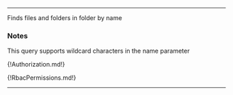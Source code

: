 ---

Finds files and folders in folder by name

### Notes

This query supports wildcard characters in the name parameter

{!Authorization.md!}

{!RbacPermissions.md!}

---